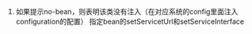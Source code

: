 1. 如果提示no-bean，则表明该类没有注入（在对应系统的config里面注入configuration的配置）
指定bean的setServicetUrl和setServiceInterface
